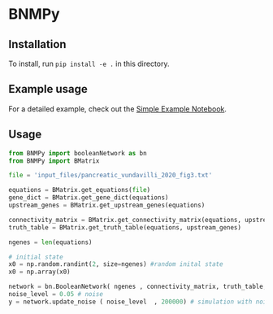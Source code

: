 BNMPy
=====

## Installation

To install, run `pip install -e .` in this directory.

## Example usage
For a detailed example, check out the [Simple Example Notebook](./Examples/Simple_example.ipynb).

## Usage

```python
from BNMPy import booleanNetwork as bn
from BNMPy import BMatrix  

file = 'input_files/pancreatic_vundavilli_2020_fig3.txt'

equations = BMatrix.get_equations(file)
gene_dict = BMatrix.get_gene_dict(equations)
upstream_genes = BMatrix.get_upstream_genes(equations)

connectivity_matrix = BMatrix.get_connectivity_matrix(equations, upstream_genes, gene_dict)
truth_table = BMatrix.get_truth_table(equations, upstream_genes)

ngenes = len(equations)

# initial state
x0 = np.random.randint(2, size=ngenes) #random inital state 
x0 = np.array(x0)

network = bn.BooleanNetwork( ngenes , connectivity_matrix, truth_table, x0  ) # create a Boolean network object
noise_level = 0.05 # noise
y = network.update_noise ( noise_level  , 200000) # simulation with noise
```
